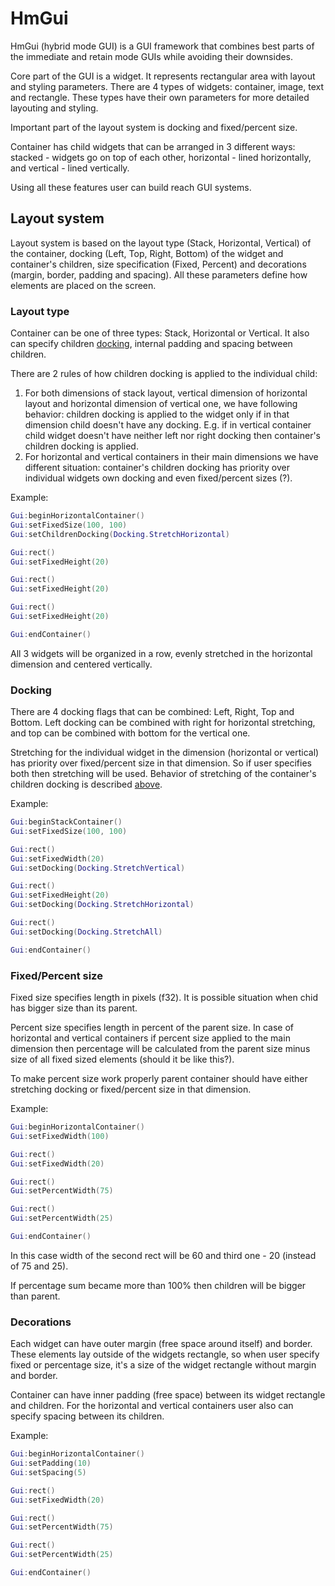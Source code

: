 # HmGui

HmGui (hybrid mode GUI) is a GUI framework that combines best parts of the immediate and retain mode GUIs while avoiding their downsides.

Core part of the GUI is a widget. It represents rectangular area with layout and styling parameters. There are 4 types of widgets: container, image, text and rectangle. These types have their own parameters for more detailed layouting and styling.

Important part of the layout system is docking and fixed/percent size.

Container has child widgets that can be arranged in 3 different ways: stacked - widgets go on top of each other, horizontal - lined horizontally, and vertical - lined vertically.

Using all these features user can build reach GUI systems.

## Layout system

Layout system is based on the layout type (Stack, Horizontal, Vertical) of the container, docking (Left, Top, Right, Bottom) of the widget and container's children, size specification (Fixed, Percent) and decorations (margin, border, padding and spacing). All these parameters define how elements are placed on the screen.

### Layout type

Container can be one of three types: Stack, Horizontal or Vertical. It also can specify children [docking](#docking), internal padding and spacing between children.

There are 2 rules of how children docking is applied to the individual child:
1. For both dimensions of stack layout, vertical dimension of horizontal layout and horizontal dimension of vertical one, we have following behavior: children docking is applied to the widget only if in that dimension child doesn't have any docking. E.g. if in vertical container child widget doesn't have neither left nor right docking then container's children docking is applied.
2. For horizontal and vertical containers in their main dimensions we have different situation: container's children docking has priority over individual widgets own docking and even fixed/percent sizes (?).

Example:
```lua
Gui:beginHorizontalContainer()
Gui:setFixedSize(100, 100)
Gui:setChildrenDocking(Docking.StretchHorizontal)

Gui:rect()
Gui:setFixedHeight(20)

Gui:rect()
Gui:setFixedHeight(20)

Gui:rect()
Gui:setFixedHeight(20)

Gui:endContainer()
```
All 3 widgets will be organized in a row, evenly stretched in the horizontal dimension and centered vertically.

### Docking

There are 4 docking flags that can be combined: Left, Right, Top and Bottom.
Left docking can be combined with right for horizontal stretching, and top can be combined with bottom for the vertical one.

Stretching for the individual widget in the dimension (horizontal or vertical) has priority over fixed/percent size in that dimension. So if user specifies both then stretching will be used.
Behavior of stretching of the container's children docking is described [above](#layout-type).

Example:
```lua
Gui:beginStackContainer()
Gui:setFixedSize(100, 100)

Gui:rect()
Gui:setFixedWidth(20)
Gui:setDocking(Docking.StretchVertical)

Gui:rect()
Gui:setFixedHeight(20)
Gui:setDocking(Docking.StretchHorizontal)

Gui:rect()
Gui:setDocking(Docking.StretchAll)

Gui:endContainer()
```

### Fixed/Percent size

Fixed size specifies length in pixels (f32). It is possible situation when chid has bigger size than its parent.

Percent size specifies length in percent of the parent size. In case of horizontal and vertical containers if percent size applied to the main dimension then percentage will be calculated from the parent size minus size of all fixed sized elements (should it be like this?).

To make percent size work properly parent container should have either stretching docking or fixed/percent size in that dimension.

Example:
```lua
Gui:beginHorizontalContainer()
Gui:setFixedWidth(100)

Gui:rect()
Gui:setFixedWidth(20)

Gui:rect()
Gui:setPercentWidth(75)

Gui:rect()
Gui:setPercentWidth(25)

Gui:endContainer()
```
In this case width of the second rect will be 60 and third one - 20 (instead of 75 and 25).

If percentage sum became more than 100% then children will be bigger than parent.

### Decorations

Each widget can have outer margin (free space around itself) and border. These elements lay outside of the widgets rectangle, so when user specify fixed or percentage size, it's a size of the widget rectangle without margin and border.

Container can have inner padding (free space) between its widget rectangle and children.
For the horizontal and vertical containers user also can specify spacing between its children.

Example:
```lua
Gui:beginHorizontalContainer()
Gui:setPadding(10)
Gui:setSpacing(5)

Gui:rect()
Gui:setFixedWidth(20)

Gui:rect()
Gui:setPercentWidth(75)

Gui:rect()
Gui:setPercentWidth(25)

Gui:endContainer()
```

